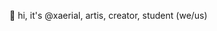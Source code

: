 👋 hi, it's @xaerial, artis, creator, student (we/us)

<!---
xaerial/xaerial is a ✨ special ✨ repository because its `README.md` (this file) appears on your GitHub profile.
You can click the Preview link to take a look at your changes.
--->
